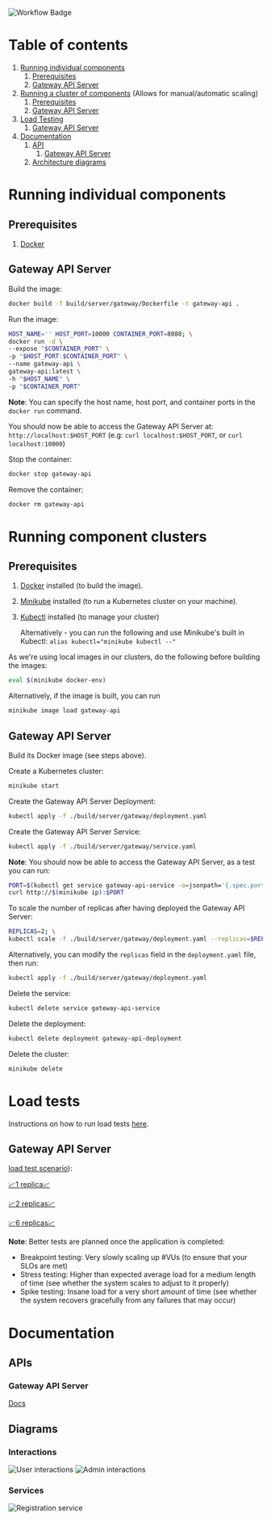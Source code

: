 ![Workflow Badge](https://github.com/volovikariel/IdentityManager/actions/workflows/go.yml/badge.svg)

# Table of contents
1. [Running individual components](#running-individual-components)
   1. [Prerequisites](#running-individual-components-prerequisites)
   1. [Gateway API Server](#running-individual-components-gateway-api-server)
1. [Running a cluster of components](#running-component-clusters) (Allows for manual/automatic scaling)
   1. [Prerequisites](#running-component-clusters-prerequisites)
   1. [Gateway API Server](#running-component-clusters-gateway-api-server)
1. [Load Testing](#load-tests)
   1. [Gateway API Server](#load-testing-gateway-api-server)
1. [Documentation](#documentation)
   1. [API](#documentation-api)
      1. [Gateway API Server](#documentation-api-gateway-api-server)
   1. [Architecture diagrams](#documentation-architecture-diagrams)
   
<a name="running-individual-components"></a>
# Running individual components

<a name="running-individual-components-prerequisites"/></a>
## Prerequisites
1. [Docker](https://docs.docker.com/engine/install/)

<a name="running-individual-components-gateway-api-server"/></a>
## Gateway API Server
Build the image: 
```bash
docker build -f build/server/gateway/Dockerfile -t gateway-api .
```

Run the image:
```bash
HOST_NAME='' HOST_PORT=10000 CONTAINER_PORT=8080; \
docker run -d \
--expose "$CONTAINER_PORT" \
-p "$HOST_PORT:$CONTAINER_PORT" \
--name gateway-api \
gateway-api:latest \
-h "$HOST_NAME" \
-p "$CONTAINER_PORT"
```

**Note**: You can specify the host name, host port, and container ports in the `docker run` command.

You should now be able to access the Gateway API Server at: `http://localhost:$HOST_PORT` (e.g: `curl localhost:$HOST_PORT`, or `curl localhost:10000`)

Stop the container:
```bash
docker stop gateway-api
```

Remove the container:
```bash
docker rm gateway-api
```

<a name="running-component-clusters"/></a>
# Running component clusters
<a name="running-component-clusters-prerequisites"/></a>
## Prerequisites
1. [Docker](https://docs.docker.com/engine/install/) installed (to build the image).
1. [Minikube](https://minikube.sigs.k8s.io/docs/start/) installed (to run a Kubernetes cluster on your machine).
1. [Kubectl](https://kubernetes.io/docs/tasks/tools/#kubectl) installed (to manage your cluster)

   Alternatively - you can run the following and use Minikube's built in Kubectl: `alias kubectl="minikube kubectl --"`

As we're using local images in our clusters, do the following before building the images:
```bash
eval $(minikube docker-env)
```
Alternatively, if the image is built, you can run
```bash
minikube image load gateway-api
```

<a name="running-component-clusters-gateway-api-server"/></a>
## Gateway API Server
Build its Docker image (see steps above).

Create a Kubernetes cluster:
```bash
minikube start
```

Create the Gateway API Server Deployment:
```bash
kubectl apply -f ./build/server/gateway/deployment.yaml
```

<a id="intro" name="intro"></a>
Create the Gateway API Server Service:
```bash
kubectl apply -f ./build/server/gateway/service.yaml
```

**Note**: You should now be able to access the Gateway API Server, as a test you can run:
```bash
PORT=$(kubectl get service gateway-api-service -o=jsonpath='{.spec.ports[0].nodePort}'); \
curl http://$(minikube ip):$PORT
```

To scale the number of replicas after having deployed the Gateway API Server:
```bash
REPLICAS=2; \
kubectl scale -f ./build/server/gateway/deployment.yaml --replicas=$REPLICAS
```

Alternatively, you can modify the `replicas` field in the `deployment.yaml` file, then run:
```bash 
kubectl apply -f ./build/server/gateway/deployment.yaml
```

Delete the service:
```bash
kubectl delete service gateway-api-service
```

Delete the deployment:
```bash
kubectl delete deployment gateway-api-deployment
```

Delete the cluster:
```bash
minikube delete
```

<a name="load-testing"/></a>
# Load tests
Instructions on how to run load tests [here](/internal/docs/tests/load/README.md).

<a name="load-testing-gateway-api-server"/></a>
## Gateway API Server
[load test scenario](https://github.com/volovikariel/IdentityManager/blob/d87ba775da37ad427be70f47c55d64df7268eaaf/internal/docs/tests/load/gateway_api.js)):

[📈1 replica📈](https://volovikariel.github.io/IdentityManager/tests/load/gateway/1_replicas_report.html)

[📈2 replicas📈](https://volovikariel.github.io/IdentityManager/tests/load/gateway/2_replicas_report.html)

[📈6 replicas📈](https://volovikariel.github.io/IdentityManager/tests/load/gateway/6_replicas_report.html)

**Note**: Better tests are planned once the application is completed:
- Breakpoint testing: Very slowly scaling up #VUs (to ensure that your SLOs are met)
- Stress testing: Higher than expected average load for a medium length of time (see whether the system scales to adjust to it properly)
- Spike testing: Insane load for a very short amount of time (see whether the system recovers gracefully from any failures that may occur)

<a name="documentation"/></a>
# Documentation
<a name="documentation-api"/></a>
## APIs
<a name="documentation-api-gateway-api-server"/></a>
### Gateway API Server
[Docs](https://volovikariel.github.io/IdentityManager/apis/server/gateway_api.html)

<a name="documentation-architecture-diagrams"/></a>
## Diagrams
### Interactions
![User interactions](diagrams/user_interactions.svg)
![Admin interactions](diagrams/admin_interactions.svg)
### Services
![Registration service](diagrams/registration_service.svg)
